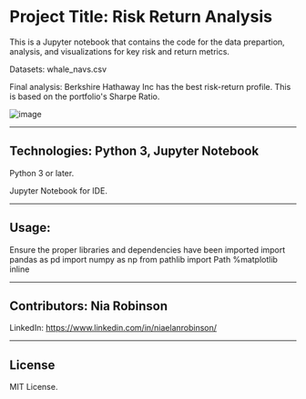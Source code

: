 # Project Title: Risk Return Analysis

This is a Jupyter notebook that contains the code for the data prepartion, analysis, and visualizations for key risk and return metrics.

Datasets:
whale_navs.csv

Final analysis:
Berkshire Hathaway Inc has the best risk-return profile. This is based on the portfolio's Sharpe Ratio.

![image](https://user-images.githubusercontent.com/34729547/180893091-5ea5564d-75c2-4b7a-aa45-e6f265984779.png)

---

## Technologies: Python 3, Jupyter Notebook

Python 3 or later.

Jupyter Notebook for IDE.

---

## Usage:

Ensure the proper libraries and dependencies have been imported
import pandas as pd
import numpy as np
from pathlib import Path
%matplotlib inline

---

## Contributors: Nia Robinson

LinkedIn: https://www.linkedin.com/in/niaelanrobinson/

---

## License

MIT License.
